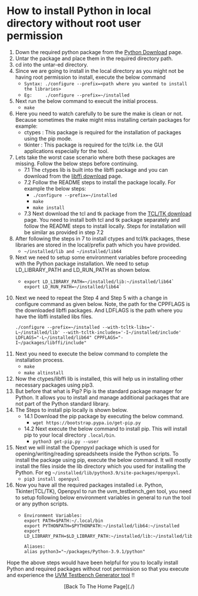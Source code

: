 # How to install Python in local directory without root user permission

1. Down the required python package from the [Python Download](https://www.python.org/downloads/) page.
2. Untar the package and place them in the required directory path.
3. cd into the untar-ed directory.
4. Since we are going to install in the local directory as you might not be having root permission to install, execute the below command
   - `Syntax: ./configure --prefix=<path where you wanted to install the libraries>`
   - `Eg:     ./configure --prefix=~/installed`
5. Next run the below command to execuit the initial process.
   - `make`
6. Here you need to watch carefully to be sure the make is clean or not. Because sometimes the make might miss installing certain packages for example:
   - ctypes : This package is required for the installation of packages using the pip mode.
   - tkinter : This package is required for the tcl/tk i.e. the GUI applications especially for the tool.
7. Lets take the worst case scenario where both these packages are missing. Follow the below steps before continuing.
   - 7.1 The ctypes lib is built into the libffi package and you can download from the [libffi download](https://sourceware.org/libffi/) page.
   - 7.2 Follow the README steps to install the package locally. For example the below steps:
     - `./configure --prefix=~/installed`
     - `make`
     - `make install`
   - 7.3 Next download the tcl and tk package from the [TCL/TK download](https://www.tcl.tk/software/tcltk/download.html) page. You need to install both tcl and tk package separately and follow the README steps to install locally. Steps for installation will be similar as provided in step 7.2 
8. After following the steps in 7 to install ctypes and tcl/tk packages, these libraries are stored in the local/prefix path which you have provided.
   - `~/installed/lib and ~/installed/lib64`
9. Next we need to setup some environment variables before proceeding with the Python package installation. We need to setup LD_LIBRARY_PATH and LD_RUN_PATH as shown below.
   - ```
     export LD_LIBRARY_PATH=~/installed/lib:~/installed/lib64`
     export LD_RUN_PATH=~/installed/lib64`
     ```
10. Next we need to repeat the Step 4 and Step 5 with a change in configure command as given below. Note, the path for the CPPFLAGS is the downloaded libffi packages. And LDFLAGS is the path where you have the libffi installed libs files.
    ```
    ./configure --prefix=~/installed --with-tcltk-libs='-L~/installed/lib' --with-tcltk-includes='-I~/installed/include' LDFLAGS="-L~/installed/lib64" CPPFLAGS="-I~/packages/libffi/include"
    ```
11. Next you need to execute the below command to complete the installation process.
    - `make`
    - `make altinstall`
12. Now the ctypes/libffi lib is installed, this will help us in installing other necessary packages using pip3. 
13. But before that what is Pip? Pip is the standard package manager for Python. It allows you to install and manage additional packages that are not part of the Python standard library. 
14. The Steps to install pip locally is shown below. 
    - 14.1 Download the pip package by executing the below command.
      - `wget https://bootstrap.pypa.io/get-pip.py`
    - 14.2 Next execute the below command to install pip. This will install pip to your local directory `.local/bin`.
      - `python3 get-pip.py --user`
15. Next we will install the Openpyxl package which is used for opening/writing/reading spreadsheets inside the Python scripts. To install the package using pip, execute the below command. It will mostly install the files inside the lib directory which you used for installing the Python. For eg `~/installed/lib/python3.9/site-packages/openpyxl`.
      - `pip3 install openpyxl`
16. Now you have all the required packages installed i.e. Python, Tkinter(TCL/TK), Openpyxl to run the uvm_testbench_gen tool, you need to setup following below environment variables in general to run the tool or any python scripts.
      - ```
        Environment Variables: 
        export PATH=$PATH:~/.local/bin
        export PYTHONPATH=$PYTHONPATH:~/installed/lib64:~/installed
        export LD_LIBRARY_PATH=$LD_LIBRARY_PATH:~/installed/lib:~/installed/lib64
        
        Aliases:
        alias python3="~/packages/Python-3.9.1/python"
        ```

Hope the above steps would have been helpful for you to locally install Python and required packages without root permission so that you execute and experience the [UVM Testbench Generator tool](https://github.com/hellovimo/uvm_testbench_gen) !!

<p align="center">
[Back To The Home Page](./)
</p>
